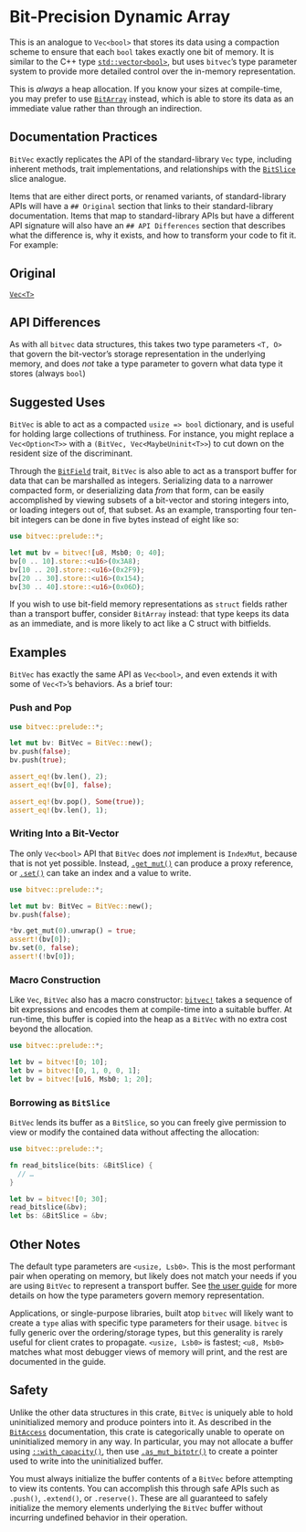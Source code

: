 # Bit-Precision Dynamic Array

This is an analogue to `Vec<bool>` that stores its data using a compaction
scheme to ensure that each `bool` takes exactly one bit of memory. It is similar
to the C++ type [`std::vector<bool>`], but uses `bitvec`’s type parameter system
to provide more detailed control over the in-memory representation.

This is *always* a heap allocation. If you know your sizes at compile-time, you
may prefer to use [`BitArray`] instead, which is able to store its data as an
immediate value rather than through an indirection.

## Documentation Practices

`BitVec` exactly replicates the API of the standard-library `Vec` type,
including inherent methods, trait implementations, and relationships with the
[`BitSlice`] slice analogue.

Items that are either direct ports, or renamed variants, of standard-library
APIs will have a `## Original` section that links to their standard-library
documentation. Items that map to standard-library APIs but have a different API
signature will also have an `## API Differences` section that describes what
the difference is, why it exists, and how to transform your code to fit it. For
example:

## Original

[`Vec<T>`](alloc::vec::Vec)

## API Differences

As with all `bitvec` data structures, this takes two type parameters `<T, O>`
that govern the bit-vector’s storage representation in the underlying memory,
and does *not* take a type parameter to govern what data type it stores (always
`bool`)

## Suggested Uses

`BitVec` is able to act as a compacted `usize => bool` dictionary, and is useful
for holding large collections of truthiness. For instance, you might replace a
`Vec<Option<T>>` with a `(BitVec, Vec<MaybeUninit<T>>`) to cut down on the
resident size of the discriminant.

Through the [`BitField`] trait, `BitVec` is also able to act as a transport
buffer for data that can be marshalled as integers. Serializing data to a
narrower compacted form, or deserializing data *from* that form, can be easily
accomplished by viewing subsets of a bit-vector and storing integers into, or
loading integers out of, that subset. As an example, transporting four ten-bit
integers can be done in five bytes instead of eight like so:

```rust
use bitvec::prelude::*;

let mut bv = bitvec![u8, Msb0; 0; 40];
bv[0 .. 10].store::<u16>(0x3A8);
bv[10 .. 20].store::<u16>(0x2F9);
bv[20 .. 30].store::<u16>(0x154);
bv[30 .. 40].store::<u16>(0x06D);
```

If you wish to use bit-field memory representations as `struct` fields rather
than a transport buffer, consider `BitArray` instead: that type keeps its data
as an immediate, and is more likely to act like a C struct with bitfields.

## Examples

`BitVec` has exactly the same API as `Vec<bool>`, and even extends it with some
of `Vec<T>`’s behaviors. As a brief tour:

### Push and Pop

```rust
use bitvec::prelude::*;

let mut bv: BitVec = BitVec::new();
bv.push(false);
bv.push(true);

assert_eq!(bv.len(), 2);
assert_eq!(bv[0], false);

assert_eq!(bv.pop(), Some(true));
assert_eq!(bv.len(), 1);
```

### Writing Into a Bit-Vector

The only `Vec<bool>` API that `BitVec` does *not* implement is `IndexMut`,
because that is not yet possible. Instead, [`.get_mut()`] can produce a proxy
reference, or [`.set()`] can take an index and a value to write.

```rust
use bitvec::prelude::*;

let mut bv: BitVec = BitVec::new();
bv.push(false);

*bv.get_mut(0).unwrap() = true;
assert!(bv[0]);
bv.set(0, false);
assert!(!bv[0]);
```

### Macro Construction

Like `Vec`, `BitVec` also has a macro constructor: [`bitvec!`] takes a sequence
of bit expressions and encodes them at compile-time into a suitable buffer. At
run-time, this buffer is copied into the heap as a `BitVec` with no extra cost
beyond the allocation.

```rust
use bitvec::prelude::*;

let bv = bitvec![0; 10];
let bv = bitvec![0, 1, 0, 0, 1];
let bv = bitvec![u16, Msb0; 1; 20];
```

### Borrowing as `BitSlice`

`BitVec` lends its buffer as a `BitSlice`, so you can freely give permission to
view or modify the contained data without affecting the allocation:

```rust
use bitvec::prelude::*;

fn read_bitslice(bits: &BitSlice) {
  // …
}

let bv = bitvec![0; 30];
read_bitslice(&bv);
let bs: &BitSlice = &bv;
```

## Other Notes

The default type parameters are `<usize, Lsb0>`. This is the most performant
pair when operating on memory, but likely does not match your needs if you are
using `BitVec` to represent a transport buffer. See [the user guide][book] for
more details on how the type parameters govern memory representation.

Applications, or single-purpose libraries, built atop `bitvec` will likely want
to create a `type` alias with specific type parameters for their usage. `bitvec`
is fully generic over the ordering/storage types, but this generality is rarely
useful for client crates to propagate. `<usize, Lsb0>` is fastest; `<u8, Msb0>`
matches what most debugger views of memory will print, and the rest are
documented in the guide.

## Safety

Unlike the other data structures in this crate, `BitVec` is uniquely able to
hold uninitialized memory and produce pointers into it. As described in the
[`BitAccess`] documentation, this crate is categorically unable to operate on
uninitialized memory in any way. In particular, you may not allocate a buffer
using [`::with_capacity()`], then use [`.as_mut_bitptr()`] to create a pointer
used to write into the uninitialized buffer.

You must always initialize the buffer contents of a `BitVec` before attempting
to view its contents. You can accomplish this through safe APIs such as
`.push()`, `.extend()`, or `.reserve()`. These are all guaranteed to safely
initialize the memory elements underlying the `BitVec` buffer without incurring
undefined behavior in their operation.

[book]: https://ferrilab.github.io/bitvec/type-parameters.html
[`BitAccess`]: crate::access::BitAccess
[`BitArray`]: crate::array::BitArray
[`BitField`]: crate::field::BitField
[`BitSlice`]: crate::slice::BitSlice
[`bitvec!`]: macro@crate::bitvec
[`std::vector<bool>`]: https://en.cppreference.com/w/cpp/container/vector_bool
[`.as_mut_bitptr()`]: crate::slice::BitSlice::as_mut_bitptr
[`.get_mut()`]: crate::slice::BitSlice::get_mut
[`.set()`]: crate::slice::BitSlice::set
[`::with_capacity()`]: Self::with_capacity
